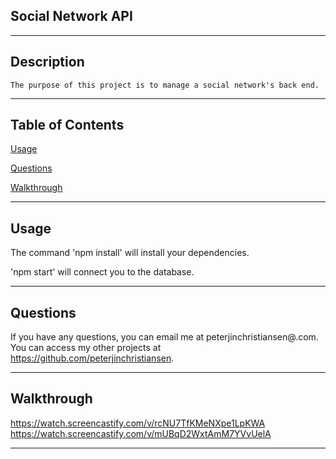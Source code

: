 ## Social Network API

---
## Description

    The purpose of this project is to manage a social network's back end.

---
    


## Table of Contents

[Usage](#usage)

[Questions](#questions)

[Walkthrough](#walkthrough)

---



    


## Usage

The command 'npm install' will install your dependencies.

'npm start' will connect you to the database.
        
---
        
            


        

    
## Questions

If you have any questions, you can email me at peterjinchristiansen@.com. You can access my other projects at https://github.com/peterjinchristiansen.


---


## Walkthrough

https://watch.screencastify.com/v/rcNU7TfKMeNXpe1LpKWA
https://watch.screencastify.com/v/mUBqD2WxtAmM7YVvUelA

---